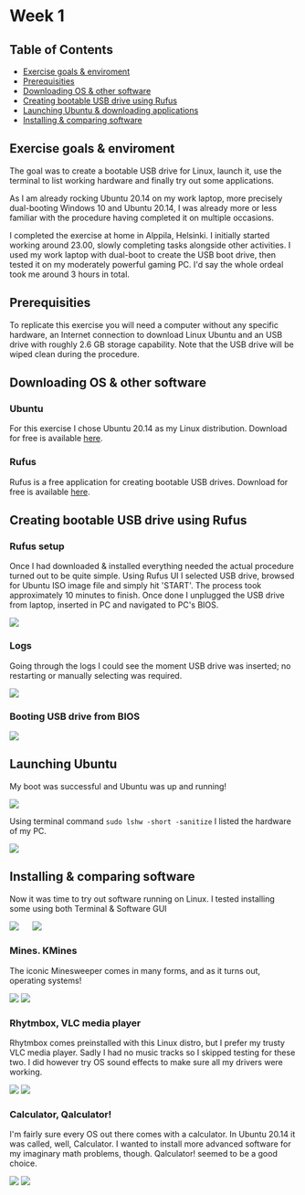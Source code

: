 # Week 1

## Table of Contents

- [Exercise goals & enviroment](#exercise-goals-&-enviroment)
- [Prerequisities](#prerequisities)
- [Downloading OS & other software](#downloading-os-&-other-software)
- [Creating bootable USB drive using Rufus](#creating-bootable-usb-drive-using-rufus)
- [Launching Ubuntu & downloading applications](#launching-ubuntu-&-downloading-applications)
- [Installing & comparing software](#installing-&-comparing-software)

## Exercise goals & enviroment

The goal was to create a bootable USB drive for Linux, launch it, use the terminal to list working hardware and finally try out some applications.

As I am already rocking Ubuntu 20.14 on my work laptop, more precisely dual-booting Windows 10 and Ubuntu 20.14, I was already more or less familiar with the procedure having completed it on multiple occasions.

I completed the exercise at home in Alppila, Helsinki. I initially started working around 23.00, slowly completing tasks alongside other activities. I used my work laptop with dual-boot to create the USB boot drive, then tested it on my moderately powerful gaming PC. I'd say the whole ordeal took me around 3 hours in total.

## Prerequisities

To replicate this exercise you will need a computer without any specific hardware, an Internet connection to download Linux Ubuntu and an USB drive with roughly 2.6 GB storage capability. Note that the USB drive will be wiped clean during the procedure.

## Downloading OS & other software

### Ubuntu

For this exercise I chose Ubuntu 20.14 as my Linux distribution. Download for free is available [here](https://ubuntu.com/#download).

### Rufus

Rufus is a free application for creating bootable USB drives. Download for free is available [here](https://rufus.ie/).

## Creating bootable USB drive using Rufus

### Rufus setup

Once I had downloaded & installed everything needed the actual procedure turned out to be quite simple. Using Rufus UI I selected USB drive, browsed for Ubuntu ISO image file and simply hit 'START'. The process took approximately 10 minutes to finish. Once done I unplugged the USB drive from laptop, inserted in PC and navigated to PC's BIOS.

![](https://github.com/JoonasKulmala/Linux-Server-course/blob/main/Week%201/Screenshots/Rufus%20UI.PNG)

### Logs

Going through the logs I could see the moment USB drive was inserted; no restarting or manually selecting was required.

![](https://github.com/JoonasKulmala/Linux-Server-course/blob/main/Week%201/Screenshots/Rufus%20log.PNG)

### Booting USB drive from BIOS

![](https://github.com/JoonasKulmala/Linux-Server-course/blob/main/Week%201/Screenshots/BIOS.png)

## Launching Ubuntu

My boot was successful and Ubuntu was up and running!

![](https://github.com/JoonasKulmala/Linux-Server-course/blob/main/Week%201/Screenshots/Desktop.png)

Using terminal command ```sudo lshw -short -sanitize``` I listed the hardware of my PC.

![](https://github.com/JoonasKulmala/Linux-Server-course/blob/main/Week%201/Screenshots/Terminal.png)

## Installing & comparing software

Now it was time to try out software running on Linux. I tested installing some using both Terminal & Software GUI

![](https://github.com/JoonasKulmala/Linux-Server-course/blob/main/Week%201/Screenshots/TerminalDownloading.png)
&nbsp;&nbsp;&nbsp;&nbsp;
![](https://github.com/JoonasKulmala/Linux-Server-course/blob/main/Week%201/Screenshots/SoftwareGUI.png)

### Mines. KMines

The iconic Minesweeper comes in many forms, and as it turns out, operating systems!

![](https://github.com/JoonasKulmala/Linux-Server-course/blob/main/Week%201/Screenshots/Mines.png)
![](https://github.com/JoonasKulmala/Linux-Server-course/blob/main/Week%201/Screenshots/KMines.png)

### Rhytmbox, VLC media player

Rhytmbox comes preinstalled with this Linux distro, but I prefer my trusty VLC media player. Sadly I had no music tracks so I skipped testing for these two. I did however try OS sound effects to make sure all my drivers were working.

![](https://github.com/JoonasKulmala/Linux-Server-course/blob/main/Week%201/Screenshots/Rhytmbox.png)
![](https://github.com/JoonasKulmala/Linux-Server-course/blob/main/Week%201/Screenshots/VLC.png)

### Calculator, Qalculator!

I'm fairly sure every OS out there comes with a calculator. In Ubuntu 20.14 it was called, well, Calculator. I wanted to install more advanced software for my imaginary math problems, though. Qalculator! seemed to be a good choice.

![](https://github.com/JoonasKulmala/Linux-Server-course/blob/main/Week%201/Screenshots/Calculator.png)
![](https://github.com/JoonasKulmala/Linux-Server-course/blob/main/Week%201/Screenshots/Qalculator!.png)